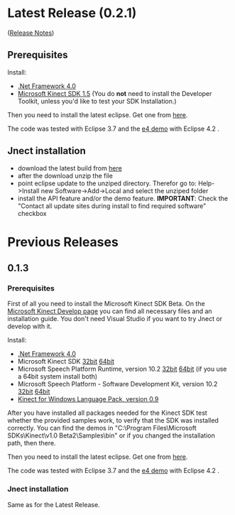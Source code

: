 # Latest Release (0.2.1) #

([Release Notes](Releases#LatestRelease.md))

## Prerequisites ##

Install:
  * [.Net Framework 4.0](http://msdn.microsoft.com/en-us/netframework/aa569263)
  * [Microsoft Kinect SDK 1.5](http://go.microsoft.com/fwlink/?LinkID=247938) (You do **not** need to install the Developer Toolkit, unless you'd like to test your SDK Installation.)

Then you need to install the latest eclipse. Get one from [here](http://www.eclipse.org/downloads/).

The code was tested with Eclipse 3.7 and the [e4 demo](http://code.google.com/a/eclipselabs.org/p/jnect/wiki/JnectAndE4) with Eclipse 4.2 .

## Jnect installation ##

  * download the latest build from [here](https://code.google.com/a/eclipselabs.org/p/jnect/downloads/list)
  * after the download unzip the file
  * point eclipse update to the unziped directory. Therefor go to: Help->Install new Software->Add->Local and select the unziped folder
  * install the API feature and/or the demo feature. **IMPORTANT**: Check the "Contact all update sites during install to find required software" checkbox

# Previous Releases #

## 0.1.3 ##

### Prerequisites ###

First of all you need to install the Microsoft Kinect SDK Beta.
On the [Microsoft Kinect Develop page](http://www.microsoft.com/en-us/kinectforwindows/develop/beta.aspx) you can find all necessary files and an installation guide. You don't need Visual Studio if you want to try Jnect or develop with it.

Install:
  * [.Net Framework 4.0](http://msdn.microsoft.com/en-us/netframework/aa569263)
  * Microsoft Kinect SDK [32bit](http://download.microsoft.com/download/F/9/9/F99791F2-D5BE-478A-B77A-830AD14950C3/KinectSDK-v1.0-beta2-x86.msi) [64bit](http://download.microsoft.com/download/F/9/9/F99791F2-D5BE-478A-B77A-830AD14950C3/KinectSDK-v1.0-beta2-x64.msi)
  * Microsoft Speech Platform Runtime, version 10.2 [32bit](http://download.microsoft.com/download/3/5/1/351B3C70-B7F4-4F86-94EA-5AECC3AB6B5C/x86/SpeechPlatformRuntime.msi) [64bit](http://download.microsoft.com/download/3/5/1/351B3C70-B7F4-4F86-94EA-5AECC3AB6B5C/x64/SpeechPlatformRuntime.msi) (if you use a 64bit system install both)
  * Microsoft Speech Platform - Software Development Kit, version 10.2 [32bit](http://download.microsoft.com/download/1/7/7/177963E6-9F59-4497-AB55-1DCBB7139ACF/x86/MicrosoftSpeechPlatformSDK.msi) [64bit](http://download.microsoft.com/download/1/7/7/177963E6-9F59-4497-AB55-1DCBB7139ACF/x64/MicrosoftSpeechPlatformSDK.msi)
  * [Kinect for Windows Language Pack, version 0.9](http://go.microsoft.com/fwlink/?LinkId=220942)

After you have installed all packages needed for the Kinect SDK test whether the provided samples work, to verify that the SDK was installed correctly. You can find the demos in "C:\Program Files\Microsoft SDKs\Kinect\v1.0 Beta2\Samples\bin" or if you changed the installation path, then there.

Then you need to install the latest eclipse. Get one from [here](http://www.eclipse.org/downloads/).

The code was tested with Eclipse 3.7 and the [e4 demo](http://code.google.com/a/eclipselabs.org/p/jnect/wiki/JnectAndE4) with Eclipse 4.2 .

### Jnect installation ###

Same as for the Latest Release.